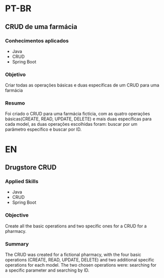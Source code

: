 # PT-BR

## CRUD de uma farmácia

### Conhecimentos aplicados
* Java
* CRUD
* Spring Boot

### Objetivo
Criar todas as operações básicas e duas específicas de um CRUD para uma farmácia

### Resumo
Foi criado o CRUD para uma farmácia fictícia, com as quatro operações básicas(CREATE, READ, UPDATE, DELETE) e mais duas específicas para cada model, as duas operações escolhidas foram: buscar por um parâmetro específico e buscar por ID.

# EN

## Drugstore CRUD

### Applied Skills
* Java
* CRUD
* Spring Boot

### Objective
Create all the basic operations and two specific ones for a CRUD for a pharmacy.

### Summary

The CRUD was created for a fictional pharmacy, with the four basic operations (CREATE, READ, UPDATE, DELETE) and two additional specific operations for each model. The two chosen operations were: searching for a specific parameter and searching by ID.
